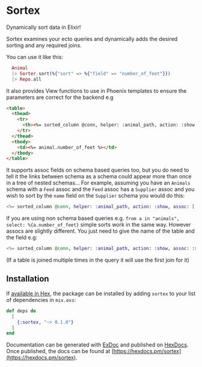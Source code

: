 # Sortex

Dynamically sort data in Elixir!

Sortex examines your ecto queries and dynamically adds the desired sorting and any required joins.

You can use it like this:
```elixir
  Animal
  |> Sorter.sort(%{"sort" => %{"field" => "number_of_feet"}})
  |> Repo.all
```

It also provides View functions to use in Phoenix templates to ensure the parameters are correct for the backend e.g

```html
<table>
  <thead>
    <tr>
      <th><%= sorted_column @conn, helper: :animal_path, action: :show, field: :number_of_feet %></th>
    </tr>
  </thead>
  <tbody>
    <td><%= animal.number_of_feet %></td>
  </tbody>
</table>
```

It supports assoc fields on schema based queries too, but you do need to tell it the links between schema as a schema could appear more than once in a tree of nested schemas...
For example, assuming you have an `Animals` schema with a `Feed` assoc and the `Feed` assoc has a `Supplier` assoc and you wish to sort by the `name` field on the `Supplier` schema you would do this:
```elixir
<%= sorted_column @conn, helper: :animal_path, action: :show, assoc: [:feed, :supplier] field: :name %></th>
```

If you are using non schema based queries  e.g. `from a in "animals", select: %{a.number_of_feet}` simple sorts work in the same way. However assocs are slightly different. You just need to give the name of the table and the field
e.g:
```elixir
<%= sorted_column @conn, helper: :animal_path, action: :show, assoc: :supplier field: :name %></th>
```
(If a table is joined multiple times in the query it will use the first join for it)

## Installation

If [available in Hex](https://hex.pm/docs/publish), the package can be installed
by adding `sortex` to your list of dependencies in `mix.exs`:

```elixir
def deps do
  [
    {:sortex, "~> 0.1.0"}
  ]
end
```

Documentation can be generated with [ExDoc](https://github.com/elixir-lang/ex_doc)
and published on [HexDocs](https://hexdocs.pm). Once published, the docs can
be found at [https://hexdocs.pm/sortex](https://hexdocs.pm/sortex).


